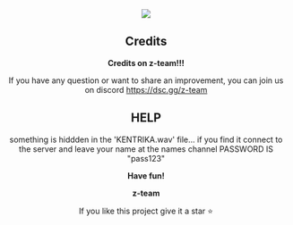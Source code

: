 <div align="center">

<a href="https://dsc.gg/z-team">
  <img src="https://cdn.discordapp.com/attachments/1094733108647035030/1096215554437681213/wgd9em.png"/>
</a>

## Credits

**Credits on z-team!!!**

If you have any question or want to share an improvement, you can join us on discord https://dsc.gg/z-team

## HELP

something is hiddden in the 'KENTRIKA.wav' file...
if you find it connect to the server and leave your name at the names channel
PASSWORD IS "pass123"

**Have fun!**

**z-team**
<br/>
  
If you like this project give it a star ⭐

</div>
